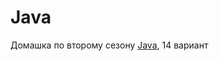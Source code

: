 # Java
Домашка по второму сезону [Java](https://online-edu.mirea.ru/pluginfile.php?file=%2F697655%2Fmod_resource%2Fcontent%2F2%2FМетодические%20указания.pdf), 14 вариант
